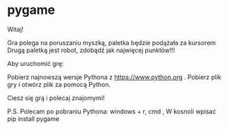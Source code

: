 # pygame
Witaj! 

Gra polega na  poruszaniu myszką, paletka będzie podążała za kursorem
Drugą paletką jest robot, zdobądź jak najwięcej punktów!!!

Aby uruchomić grę:

Pobierz najnowszą wersje Pythona z https://www.python.org .
Pobierz plik gry i otwórz plik za pomocą Python.

Ciesz się grą i polecaj znajomymi!

P.S. Polecam po pobraniu Pythona: windows + r, cmd , W kosnoli wpisać pip install pygame
